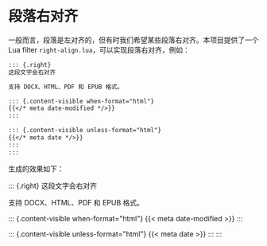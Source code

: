 # 段落右对齐

一般而言，段落是左对齐的，但有时我们希望某些段落右对齐。本项目提供了一个
Lua filter `right-align.lua`，可以实现段落右对齐，例如：

```markdown
::: {.right}
这段文字会右对齐

支持 DOCX、HTML、PDF 和 EPUB 格式。

::: {.content-visible when-format="html"}
{{</* meta date-modified */>}}
:::

::: {.content-visible unless-format="html"}
{{</* meta date */>}}
:::
:::
```

生成的效果如下：

::: {.right}
这段文字会右对齐

支持 DOCX、HTML、PDF 和 EPUB 格式。

::: {.content-visible when-format="html"}
{{< meta date-modified >}}
:::

::: {.content-visible unless-format="html"}
{{< meta date >}}
:::
:::

